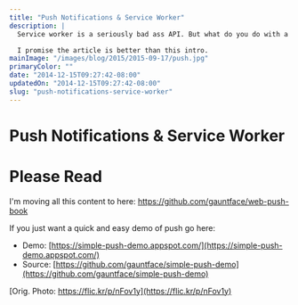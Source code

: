 ```yaml
---
title: "Push Notifications & Service Worker"
description: |
  Service worker is a seriously bad ass API. But what do you do with a bad ass API? Make it totes legit with some push notifications.

  I promise the article is better than this intro.
mainImage: "/images/blog/2015/2015-09-17/push.jpg"
primaryColor: ""
date: "2014-12-15T09:27:42-08:00"
updatedOn: "2014-12-15T09:27:42-08:00"
slug: "push-notifications-service-worker"
---
```


# Push Notifications & Service Worker

# Please Read

I'm moving all this content to here: https://github.com/gauntface/web-push-book

If you just want a quick and easy demo of push go here:
- Demo: [https://simple-push-demo.appspot.com/](https://simple-push-demo.appspot.com/)
- Source: [https://github.com/gauntface/simple-push-demo](https://github.com/gauntface/simple-push-demo)

[Orig. Photo: https://flic.kr/p/nFov1y](https://flic.kr/p/nFov1y)